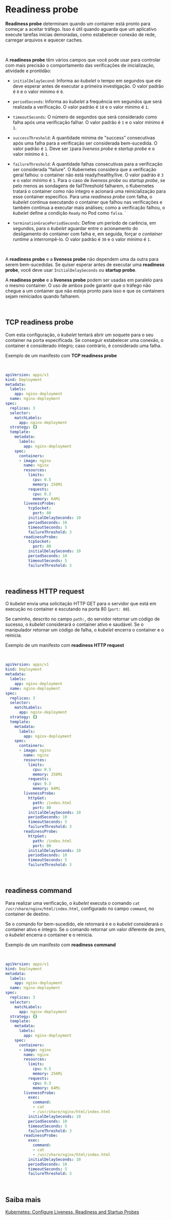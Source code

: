 # Readiness probe

**Readiness probe** determinam quando um container está pronto para começar a aceitar tráfego. Isso é útil quando aguarda que um aplicativo execute tarefas inicias demoradas, como estabelecer conexão de rede, carregar arquivos e aquecer caches.

<br>

A **readiness probe** têm vários campos que você pode usar para controlar com mais precisão o comportamento das verificações de inicialização, atividade e prontidão:

- `initialDelaySecond`: Informa ao *kubelet* o tempo em segundos que ele deve esperar antes de executar a primeira investigação. O valor padrão é `0` e o valor mínimo é `0`.

- `periodSeconds`: Informa ao *kubelet* a frequência em segundos que será realizada a verificação. O valor padrão é `10` e o valor mínimo é `1`.

- `timeoutSeconds`: O número de segundos que será considerado como falha após uma verificação falhar.  O valor padrão é `1` e o valor mínimo é `1`.

- `successThreshold`: A quantidade mínima de "success"  consecutivas após uma falha para a verificação ser considerada bem-sucedida.  O valor padrão é `1`. Deve ser `1`para *liveness probe* e *startup probe* e o valor mínimo é `1`.

- `failureThreshold`: A quantidade falhas consecutivas para a verificação ser considerada "failure". O Kubernetes considera que a verificação geral falhou: o container não está ready/healthy/live. O valor padrão é `3` e o valor mínimo é `1`. Para o caso de *liveness probe* ou *startup probe*, se pelo menos as sondagens de failThreshold falharem, o Kubernetes tratará o container como não íntegro e acionará uma reinicialização para esse container específico. Para uma *readiness probe* com falha, o *kubelet* continua executando o container que falhou nas verificações e também continua a executar mais análises; como a verificação falhou, o *kubelet* define a condição `Ready` no Pod como `falsa`.
`
- `terminationGracePeriodSeconds`: Define um período de carência, em segundos, para o *kubelet* aguardar entre o acionamento do desligamento do container com falha e, em seguida, forçar o *container runtime* a interrompê-lo. O valor padrão é `30` e o valor mínimo é `1`. 

<br>

A **readiness probe** e a **liveness probe** não dependem uma da outra para serem bem-sucedidas. Se quiser esperar antes de executar uma **readiness probe**, você deve usar `InitialDelaySeconds` ou **startup probe**.

A **readiness probe** e a **liveness probe** podem ser usadas em paralelo para o mesmo container. O uso de ambos pode garantir que o tráfego não chegue a um container que não esteja pronto para isso e que os containers sejam reiniciados quando falharem.

<br>

## TCP readiness probe

Com esta configuração, o *kubelet* tentará abrir um soquete para o seu container na porta especificada. Se conseguir estabelecer uma conexão, o container é considerado íntegro; caso contrário, é considerado uma falha.

Exemplo de um manifesto com **TCP readiness probe**

<br>

```yaml
apiVersion: apps/v1
kind: Deployment
metadata:
  labels:
    app: nginx-deployment
  name: nginx-deployment
spec:
  replicas: 3
  selector:
    matchLabels:
      app: nginx-deployment
  strategy: {}
  template:
    metadata:
      labels:
        app: nginx-deployment
    spec:
      containers:
      - image: nginx
        name: nginx
        resources:
          limits:
            cpu: 0.5
            memory: 256Mi
          requests:
            cpu: 0.3
            memory: 64Mi
        livenessProbe:
          tcpSocket:
            port: 80
          initialDelaySeconds: 10
          periodSeconds: 10
          timeoutSeconds: 5
          failureThreshold: 3
        readinessProbe:
          tcpSocket:
            port: 80
          initialDelaySeconds: 10
          periodSeconds: 10
          timeoutSeconds: 5
          failureThreshold: 3

```

<br>

## readiness HTTP request

O *kubelet* envia uma solicitação HTTP GET para o servidor que está em execução no container e escutando na porta 80 (`port: 80`).

Se caminho, descrito no campo `path:`, do servidor retornar um código de sucesso, o *kubelet* considerará o container ativo e saudável. Se o manipulador retornar um código de falha, o *kubelet* encerra o container e o reinicia.

Exemplo de um manifesto com **readiness HTTP request**

<br>

```yaml
apiVersion: apps/v1
kind: Deployment
metadata:
  labels:
    app: nginx-deployment
  name: nginx-deployment
spec:
  replicas: 3
  selector:
    matchLabels:
      app: nginx-deployment
  strategy: {}
  template:
    metadata:
      labels:
        app: nginx-deployment
    spec:
      containers:
      - image: nginx
        name: nginx
        resources:
          limits:
            cpu: 0.5
            memory: 256Mi
          requests:
            cpu: 0.3
            memory: 64Mi
        livenessProbe:
          httpGet:
            path: /index.html
            port: 80
          initialDelaySeconds: 10
          periodSeconds: 10
          timeoutSeconds: 5
          failureThreshold: 3
        readinessProbe:
          httpGet:
            path: /index.html
            port: 80
          initialDelaySeconds: 10
          periodSeconds: 10
          timeoutSeconds: 5
          failureThreshold: 3

```

<br>

## readiness command

Para realizar uma verificação, o *kubelet* executa o comando `cat /usr/share/nginx/html/index.html`, configurado no campo `command`, no container de destino.

Se o comando for bem-sucedido, ele retornará `0` e o *kubelet* considerará o container ativo e íntegro. Se o comando retornar um valor diferente de zero, o *kubelet* encerra o container e o reinicia.

Exemplo de um manifesto com **readiness command**

<br>

```yaml
apiVersion: apps/v1
kind: Deployment
metadata:
  labels:
    app: nginx-deployment
  name: nginx-deployment
spec:
  replicas: 3
  selector:
    matchLabels:
      app: nginx-deployment
  strategy: {}
  template:
    metadata:
      labels:
        app: nginx-deployment
    spec:
      containers:
      - image: nginx
        name: nginx
        resources:
          limits:
            cpu: 0.5
            memory: 256Mi
          requests:
            cpu: 0.3
            memory: 64Mi
        livenessProbe:
          exec:
            command:
            - cat
            - /usr/share/nginx/html/index.html
          initialDelaySeconds: 10
          periodSeconds: 10
          timeoutSeconds: 5
          failureThreshold: 3
        readinessProbe:
          exec:
            command:
            - cat
            - /usr/share/nginx/html/index.html
          initialDelaySeconds: 10
          periodSeconds: 10
          timeoutSeconds: 5
          failureThreshold: 3
```

<br>

## Saiba mais
[Kubernetes: Configure Liveness, Readiness and Startup Probes](https://kubernetes.io/docs/tasks/configure-pod-container/configure-liveness-readiness-startup-probes/)